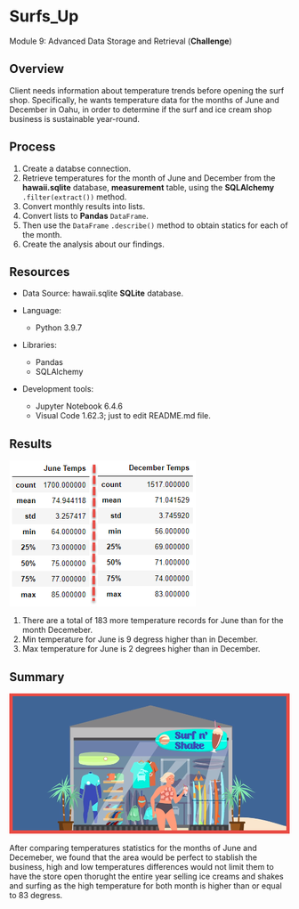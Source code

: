 # Surfs_Up
Module 9: Advanced Data Storage and Retrieval (__Challenge__)

## Overview
Client needs information about temperature trends before opening the surf shop. Specifically, he wants temperature data for the months of June and December in Oahu, in order to determine if the surf and ice cream shop business is sustainable year-round.

## Process
1. Create a databse connection.
2. Retrieve temperatures for the month of June and December from the __hawaii.sqlite__ database, __measurement__ table, using the __SQLAlchemy__ `.filter(extract())` method.
3. Convert monthly results into lists.
4. Convert lists to __Pandas__ `DataFrame`.
5. Then use the `DataFrame` `.describe()` method to obtain statics for each of the month.
6. Create the  analysis about our findings.

## Resources
* Data Source: hawaii.sqlite __SQLite__ database.
* Language:
  - Python 3.9.7
* Libraries:
  - Pandas
  - SQLAlchemy

* Development tools: 
  - Jupyter Notebook 6.4.6
  - Visual Code 1.62.3; just to edit README.md file.

## Results
![Months Comparison](/Resources/ComparedStatistics.png)

1. There are a total of 183 more temperature records for June than for the month Decemeber.
2. Min temperature for June is 9 degress higher than in December.
3. Max temperature for June is 2 degrees higher than in December.

## Summary

![Store Front](/Resources/StoreFront.png)

After comparing temperatures statistics for the months of June and Decemeber, we found that the area would be perfect to stablish the business, high and low temperatures differences would not limit them to have the store open thorught the entire year selling ice creams and shakes and surfing as the high temperature for both month is higher than or equal to 83 degress.


